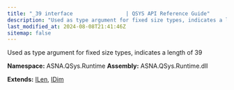 ```yaml
---
title: "_39 interface                 | QSYS API Reference Guide"
description: "Used as type argument for fixed size types, indicates a length of 39  "
last_modified_at: 2024-08-08T21:41:46Z
sitemap: false
---
```


Used as type argument for fixed size types, indicates a length of 39 

**Namespace:** ASNA.QSys.Runtime
**Assembly:** ASNA.QSys.Runtime.dll

**Extends:** [ILen](/reference/runtime/qsys-runtime/i-len.html), [IDim](/reference/runtime/qsys-runtime/i-dim.html)
<br>
<br>
